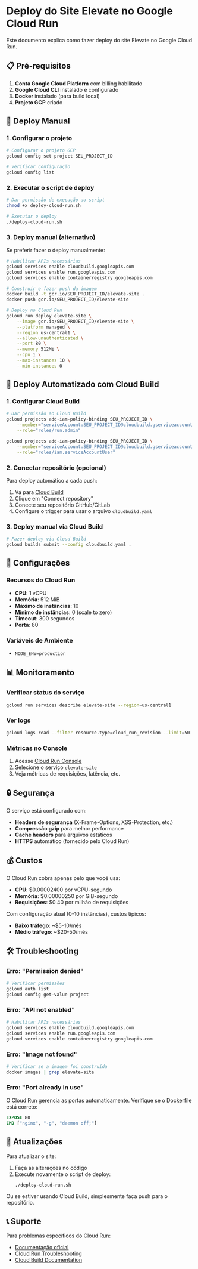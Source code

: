 # Deploy do Site Elevate no Google Cloud Run

Este documento explica como fazer deploy do site Elevate no Google Cloud Run.

## 📋 Pré-requisitos

1. **Conta Google Cloud Platform** com billing habilitado
2. **Google Cloud CLI** instalado e configurado
3. **Docker** instalado (para build local)
4. **Projeto GCP** criado

## 🚀 Deploy Manual

### 1. Configurar o projeto

```bash
# Configurar o projeto GCP
gcloud config set project SEU_PROJECT_ID

# Verificar configuração
gcloud config list
```

### 2. Executar o script de deploy

```bash
# Dar permissão de execução ao script
chmod +x deploy-cloud-run.sh

# Executar o deploy
./deploy-cloud-run.sh
```

### 3. Deploy manual (alternativo)

Se preferir fazer o deploy manualmente:

```bash
# Habilitar APIs necessárias
gcloud services enable cloudbuild.googleapis.com
gcloud services enable run.googleapis.com
gcloud services enable containerregistry.googleapis.com

# Construir e fazer push da imagem
docker build -t gcr.io/SEU_PROJECT_ID/elevate-site .
docker push gcr.io/SEU_PROJECT_ID/elevate-site

# Deploy no Cloud Run
gcloud run deploy elevate-site \
    --image gcr.io/SEU_PROJECT_ID/elevate-site \
    --platform managed \
    --region us-central1 \
    --allow-unauthenticated \
    --port 80 \
    --memory 512Mi \
    --cpu 1 \
    --max-instances 10 \
    --min-instances 0
```

## 🔄 Deploy Automatizado com Cloud Build

### 1. Configurar Cloud Build

```bash
# Dar permissão ao Cloud Build
gcloud projects add-iam-policy-binding SEU_PROJECT_ID \
    --member="serviceAccount:SEU_PROJECT_ID@cloudbuild.gserviceaccount.com" \
    --role="roles/run.admin"

gcloud projects add-iam-policy-binding SEU_PROJECT_ID \
    --member="serviceAccount:SEU_PROJECT_ID@cloudbuild.gserviceaccount.com" \
    --role="roles/iam.serviceAccountUser"
```

### 2. Conectar repositório (opcional)

Para deploy automático a cada push:

1. Vá para [Cloud Build](https://console.cloud.google.com/cloud-build)
2. Clique em "Connect repository"
3. Conecte seu repositório GitHub/GitLab
4. Configure o trigger para usar o arquivo `cloudbuild.yaml`

### 3. Deploy manual via Cloud Build

```bash
# Fazer deploy via Cloud Build
gcloud builds submit --config cloudbuild.yaml .
```

## 🔧 Configurações

### Recursos do Cloud Run

- **CPU**: 1 vCPU
- **Memória**: 512 MiB
- **Máximo de instâncias**: 10
- **Mínimo de instâncias**: 0 (scale to zero)
- **Timeout**: 300 segundos
- **Porta**: 80

### Variáveis de Ambiente

- `NODE_ENV=production`

## 📊 Monitoramento

### Verificar status do serviço

```bash
gcloud run services describe elevate-site --region=us-central1
```

### Ver logs

```bash
gcloud logs read --filter resource.type=cloud_run_revision --limit=50
```

### Métricas no Console

1. Acesse [Cloud Run Console](https://console.cloud.google.com/run)
2. Selecione o serviço `elevate-site`
3. Veja métricas de requisições, latência, etc.

## 🔒 Segurança

O serviço está configurado com:

- **Headers de segurança** (X-Frame-Options, XSS-Protection, etc.)
- **Compressão gzip** para melhor performance
- **Cache headers** para arquivos estáticos
- **HTTPS** automático (fornecido pelo Cloud Run)

## 💰 Custos

O Cloud Run cobra apenas pelo que você usa:

- **CPU**: $0.00002400 por vCPU-segundo
- **Memória**: $0.00000250 por GiB-segundo
- **Requisições**: $0.40 por milhão de requisições

Com configuração atual (0-10 instâncias), custos típicos:
- **Baixo tráfego**: ~$5-10/mês
- **Médio tráfego**: ~$20-50/mês

## 🛠️ Troubleshooting

### Erro: "Permission denied"

```bash
# Verificar permissões
gcloud auth list
gcloud config get-value project
```

### Erro: "API not enabled"

```bash
# Habilitar APIs necessárias
gcloud services enable cloudbuild.googleapis.com
gcloud services enable run.googleapis.com
gcloud services enable containerregistry.googleapis.com
```

### Erro: "Image not found"

```bash
# Verificar se a imagem foi construída
docker images | grep elevate-site
```

### Erro: "Port already in use"

O Cloud Run gerencia as portas automaticamente. Verifique se o Dockerfile está correto:

```dockerfile
EXPOSE 80
CMD ["nginx", "-g", "daemon off;"]
```

## 🔄 Atualizações

Para atualizar o site:

1. Faça as alterações no código
2. Execute novamente o script de deploy:
   ```bash
   ./deploy-cloud-run.sh
   ```

Ou se estiver usando Cloud Build, simplesmente faça push para o repositório.

## 📞 Suporte

Para problemas específicos do Cloud Run:
- [Documentação oficial](https://cloud.google.com/run/docs)
- [Cloud Run Troubleshooting](https://cloud.google.com/run/docs/troubleshooting)
- [Cloud Build Documentation](https://cloud.google.com/build/docs) 